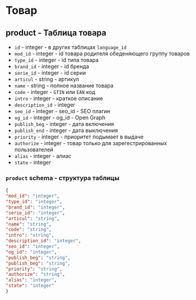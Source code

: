 # Товар
## product - Таблица товара
- `id` - integer - в других таблицах `language_id`
- `mod_id` - integer - id товара родителя обеденяющего группу товаров
- `type_id` - integer - id типа товара
- `brand_id` - integer - id бренда
- `serie_id` - integer - id серии
- `articul` - string - артикул
- `name` - string - полное название товара
- `code` - integer - `GTIN` или `EAN` код
- `intro` - integer - краткое описание
- `description_id` - integer
- `seo_id` - integer - seo_id - SEO плагин
- `og_id` - integer - og_id - Open Graph
- `publish_beg` - integer - дата включения
- `publish_end` - integer - дата выключения
- `priority` - integer - приоритет подымает в выдаче
- `authorize` - integer - товар только для зарегестрированных пользователей
- `alias` - integer - алиас
- `state` - integer
### `product` schema - структура таблицы
```json
{
"mod_id": "integer",
"type_id": "integer",
"brand_id": "integer",
"serie_id": "integer",
"articul": "string",
"name": "string",
"code": "string",
"intro": "string",
"description_id": "integer",
"seo_id": "integer",
"og_id": "integer",
"publish_beg": "string",
"publish_beg": "string",
"priority": "string",
"authorize": "string",
"alias": "integer",
"state": "integer"
}
```
